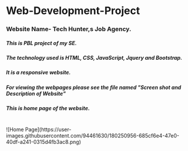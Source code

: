 # Web-Development-Project
### Website Name- Tech Hunter,s Job Agency. 
##### This is PBL project of my SE. 
##### The technology used is HTML, CSS, JavaScript, Jquery and Bootstrap.
##### It is a responsive website.
##### For viewing the webpages please see the file named "Screen shot and Description of Website"
##### This is home page of the website.
<br>
![Home Page](https://user-images.githubusercontent.com/94461630/180250956-685cf6e4-47e0-40df-a241-0315d4fb3ac8.png)
